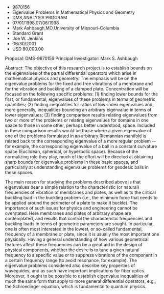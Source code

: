 
* 9870156
* Eigenvalue Problems in Mathematical Physics and Geometry
* DMS,ANALYSIS PROGRAM
* 07/01/1998,07/06/1998
* Mark Ashbaugh,MO,University of Missouri-Columbia
* Standard Grant
* Joe W. Jenkins
* 06/30/2001
* USD 80,000.00

Proposal: DMS-9870156 Principal Investigator: Mark S. Ashbaugh

Abstract: The objective of this research project is to establish bounds on the
eigenvalues of the partial differential operators which arise in mathematical
physics and geometry. The emphasis will be on the eigenvalue problems for the
fixed and free vibrations of a membrane and for the vibration and buckling of a
clamped plate. Concentration will be focused on the following specific problems:
(1) finding lower bounds for the first, or fundamental, eigenvalues of these
problems in terms of geometric quantities; (2) finding inequalities for ratios
of low-index eigenvalues and, more generally, inequalities bounding an arbitrary
eigenvalue in terms of lower eigenvalues; (3) finding comparison results
relating eigenvalues from two or more of the problems or relating eigenvalues
for domains in one space to those in some other, perhaps better understood,
space. Included in these comparison results would be those where a given
eigenvalue of one of the problems formulated in an arbitrary Riemannian manifold
is related back to the corresponding eigenvalue of a more regular problem -- for
example, the corresponding eigenvalue of a ball in a constant curvature space
(Euclidean, spherical, or hyperbolic space). Because of the normalizing role
they play, much of the effort will be directed at obtaining sharp bounds for
eigenvalue problems in these basic spaces, and particularly at understanding
eigenvalue problems for geodesic balls in these spaces.

The main reason for studying the problems described above is that eigenvalues
bear a simple relation to the characteristic (or natural) frequencies of
vibration of membranes and plates, as well as to the critical buckling load in
the buckling problem (i.e., the minimum force that needs to be applied around
the perimeter of a plate to make it buckle). The importance of such issues for
physics and engineering cannot be overstated. Here membranes and plates of
arbitrary shape are contemplated, and results that control the characteristic
frequencies and buckling loads in terms of geometric parameters are sought. In
particular, one is often most interested in the lowest, or so-called
fundamental, frequency of a membrane or plate, since it is usually the most
important one physically. Having a general understanding of how various
geometrical features affect these frequencies can be a great aid in the design
of physical components, whether the desire is to tune a given natural frequency
to a specific value or to suppress vibrations of the component in a certain
frequency range (to avoid resonance, for example). The eigenvalue problems
considered also describe key properties of waveguides, and as such have
important implications for fiber optics. Moreover, it ought to be possible to
establish eigenvalue inequalities of much the same form that apply to more
general differential operators; e.g., the Schroedinger equation, which is
fundamental to quantum physics.
